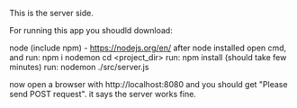 This is the server side.

For running this app you shoudld download:

node (include npm) - https://nodejs.org/en/
after node installed
open cmd, and run: npm i nodemon
cd <project_dir>
run: npm install (should take few minutes)
run: nodemon ./src/server.js

now open a browser with http://localhost:8080 and you should get "Please send POST request".
it says the server works fine.
